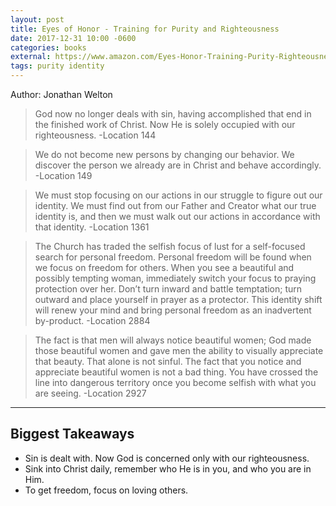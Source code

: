 ```yaml
---
layout: post
title: Eyes of Honor - Training for Purity and Righteousness
date: 2017-12-31 10:00 -0600
categories: books
external: https://www.amazon.com/Eyes-Honor-Training-Purity-Righteousness-ebook/dp/B00817LQKM/ref=tmm_kin_swatch_0?_encoding=UTF8&qid=&sr=
tags: purity identity
---
```

Author: Jonathan Welton

> God now no longer deals with sin, having accomplished that end in the finished work of Christ. Now He is solely occupied with our righteousness.
-Location 144

> We do not become new persons by changing our behavior. We discover the person we already are in Christ and behave accordingly.
-Location 149

> We must stop focusing on our actions in our struggle to figure out our identity. We must find out from our Father and Creator what our true identity is, and then we must walk out our actions in accordance with that identity.
-Location 1361

> The Church has traded the selfish focus of lust for a self-focused search for personal freedom. Personal freedom will be found when we focus on freedom for others. When you see a beautiful and possibly tempting woman, immediately switch your focus to praying protection over her. Don’t turn inward and battle temptation; turn outward and place yourself in prayer as a protector. This identity shift will renew your mind and bring personal freedom as an inadvertent by-product.
-Location 2884

> The fact is that men will always notice beautiful women; God made those beautiful women and gave men the ability to visually appreciate that beauty. That alone is not sinful. The fact that you notice and appreciate beautiful women is not a bad thing. You have crossed the line into dangerous territory once you become selfish with what you are seeing.
-Location 2927

---

## Biggest Takeaways

* Sin is dealt with. Now God is concerned only with our righteousness.
* Sink into Christ daily, remember who He is in you, and who you are in Him.
* To get freedom, focus on loving others.
